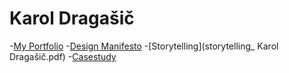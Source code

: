 # Karol Dragašič
-[My Portfolio](https://www.figma.com/proto/PZxLxHCPHRFrsOCNYGlNWf/Untitled?node-id=0-1&t=OSOlXtvctOKAVqXd-1)
-[Design  Manifesto](01-design-manifesto)
-[Storytelling](storytelling_ Karol Dragašič.pdf)
-[Casestudy](les_boucles_full_story.html)

